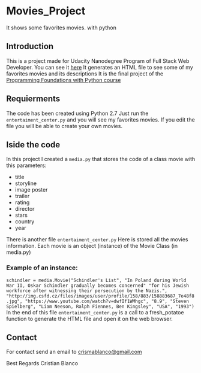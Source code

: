 # Movies_Project
It shows some favorites movies. with python

## Introduction
This is a project made for Udacity Nanodegree Program of Full Stack Web Developer. 
You can see it [here](https://www.udacity.com/course/full-stack-web-developer-nanodegree--nd004)
It generates an HTML file to see some of my favorites movies and its descriptions
It is the final project of the [Programming Foundations with Python course](https://www.udacity.com/course/viewer#!/c-ud036-nd)


## Requierments
The code has been created using Python 2.7
Just run the `entertaiment_center.py` and you will see my favorites movies.
If you edit the file you will be able to create your own movies.

## Iside the code
In this project I created a `media.py` that stores the code of a class movie with this parameters:

- title
- storyline
- image poster
- trailer
- rating
- director
- stars
- country
- year

There is another file `entertaiment_center.py` 
Here is stored all the movies information. Each movie is an object (instance) of the Movie Class (in media.py)

### Example of an instance:
`schindler = media.Movie("Schindler's List",
                        "In Poland during World War II, Oskar Schindler gradually becomes concerned"
                        "for his Jewish workforce after witnessing their persecution by the Nazis.",
                        "http://img.csfd.cz/files/images/user/profile/158/883/158883687_7e48f8.jpg",
                        "https://www.youtube.com/watch?v=dwfIf1WMhgc",
                        "8.9",
                        "Steven Spielberg",
                        "Liam Neeson, Ralph Fiennes, Ben Kingsley",
                        "USA",
                        "1993")
`
In the end of this file `entertaiment_center.py` is a call to a fresh_potatoe function 
to generate the HTML file and open it on the web browser.


## Contact
For contact send an email to crismablanco@gmail.com

Best Regards
Cristian Blanco
